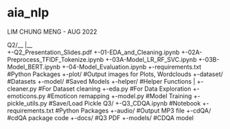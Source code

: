 # aia_nlp
LIM CHUNG MENG - AUG 2022

 Q2/__
  |__   
  +-Q2_Presentation_Slides.pdf
  +-01-EDA_and_Cleaning.ipynb
  +-02A-Preprocess_TFIDF_Tokenize.ipynb
  +-03A-Model_LR_RF_SVC.ipynb
  +-03B-Model_BERT.ipynb
  +-04-Model_Evaluation.ipynb
  +-requirements.txt #Python Packages 
  +-plot/        #Output images for Plots, Wordclouds
  +-dataset/     #Datasets
  +-model/       #Saved Models 
  +-helper/      #Helper Functions
    |
    +-cleaner.py       #For Dataset cleaning
    +-eda.py           #For Data Exploration
    +-emoticons.py     #Emoticon remapping
    +-model.py         #Model Training
    +-pickle_utils.py  #Save/Load Pickle
Q3/
 +-Q3_CDQA.ipynb #Notebook
 +-requirements.txt #Python Packages
 +-audio/   #Output MP3 file
 +-cdQA/    #cdQA package code
 +-docs/    #Q3 PDF
 +-models/  #CDQA model

